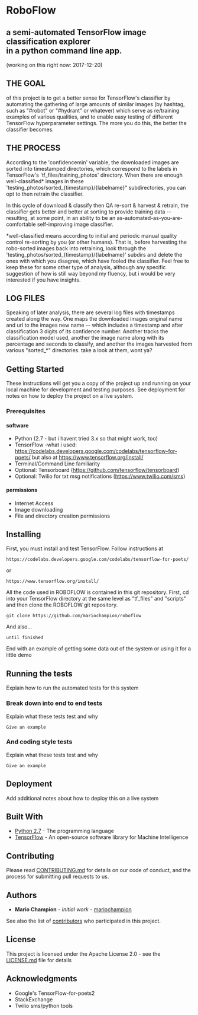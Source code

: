 # RoboFlow
## a semi-automated TensorFlow image classification explorer<br>in a python command line app.

(working on this right now: 2017-12-20)

## THE GOAL
of this project is to get a better sense for TensorFlow's classifier by automating the gathering of large amounts of similar images (by hashtag, such as "#robot" or "#hydrant" or whatever) which serve as re/training examples of various qualities, and to enable easy testing of different TensorFlow hyperparameter settings. The more you do this, the better the classifier becomes.

## THE PROCESS
According to the 'confidencemin' variable, the downloaded images are sorted into timestamped directories, which correspond to the labels in TensorFlow's 'tf_files/training_photos' directory. When there are enough well-classified* images in these 'testing_photos/sorted_{timestamp}/{labelname}" subdirectories, you can opt to then retrain the classifier. 

In this cycle of download & classify then QA re-sort & harvest & retrain, the classifier gets better and better at sorting to provide training data -- resulting, at some point, in an ability to be an as-automated-as-you-are-comfortable self-improving image classifier.

*well-classified means according to initial and periodic manual quality control re-sorting by you (or other humans). That is, before harvesting the robo-sorted images back into retraining, look through the 'testing_photos/sorted_{timestamp}/{labelname}' subdirs and delete the ones with which you disagree, which have fooled the classifier. Feel free to keep these for some other type of analysis, although any specific suggestion of how is still way beyond my fluency, but i would be very interested if you have insights. 

## LOG FILES
Speaking of later analysis, there are several log files with timestamps created along the way. One maps the downloaded images original name and url to the images new name -- which includes a timestamp and after classification 3 digits of its confidence number. Another tracks the classification model used, another the image name along with its percentage and seconds to classify, and another the images harvested from various "sorted_*" directories. take a look at them, wont ya?


## Getting Started

These instructions will get you a copy of the project up and running on your local machine for development and testing purposes. See deployment for notes on how to deploy the project on a live system.

### Prerequisites

#### software
* Python (2.7 - but i havent tried 3.x so that might work, too)
* TensorFlow -what i used: https://codelabs.developers.google.com/codelabs/tensorflow-for-poets/
  but also at https://www.tensorflow.org/install/
* Terminal/Command Line familiarity
* Optional: Tensorboard (https://github.com/tensorflow/tensorboard)
* Optional: Twilio for txt msg notifications (https://www.twilio.com/sms)


#### permissions
* Internet Access
* Image downloading
* File and directory creation permissions


## Installing

First, you must install and test TensorFlow. Follow instructions at

```
https://codelabs.developers.google.com/codelabs/tensorflow-for-poets/
```
or 

```
https://www.tensorflow.org/install/
```

All the code used in ROBOFLOW is contained in this git repository. First, cd into your TensorFlow directory
at the same level as "tf_files" and "scripts" and then clone the ROBOFLOW git repository.

```
git clone https://github.com/mariochampion/roboflow
```

And also...

```
until finished
```

End with an example of getting some data out of the system or using it for a little demo

## Running the tests

Explain how to run the automated tests for this system

### Break down into end to end tests

Explain what these tests test and why

```
Give an example
```

### And coding style tests

Explain what these tests test and why

```
Give an example
```

## Deployment

Add additional notes about how to deploy this on a live system

## Built With

* [Python 2.7](https://docs.python.org/2/index.html/) - The programming language
* [TensorFlow](https://www.tensorflow.org/) - An open-source software library for Machine Intelligence

## Contributing

Please read [CONTRIBUTING.md](https://gist.github.com/PurpleBooth/b24679402957c63ec426) for details on our code of conduct, and the process for submitting pull requests to us.


## Authors

* **Mario Champion** - *Initial work* - [mariochampion](https://github.com/mariochampion)

See also the list of [contributors](https://github.com/your/project/contributors) who participated in this project.

## License

This project is licensed under the Apache License 2.0 - see the [LICENSE.md](LICENSE.md) file for details

## Acknowledgments

* Google's TensorFlow-for-poets2
* StackExchange
* Twilio sms/python tools
